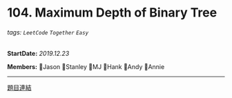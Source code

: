 # 104. Maximum Depth of Binary Tree

###### tags: `LeetCode` `Together` `Easy`

**StartDate:** *2019.12.23*

**Members:** 🐣Jason 🐣Stanley 🐣MJ 🐣Hank 🐣Andy 🐣Annie

---

[題目連結](https://leetcode.com/problems/maximum-depth-of-binary-tree/)
